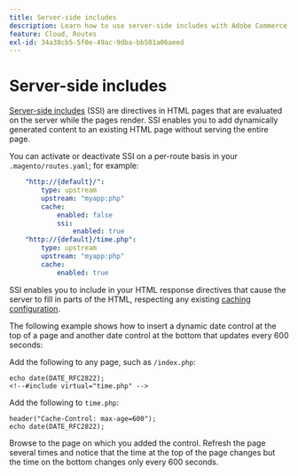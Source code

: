 ```yaml
---
title: Server-side includes
description: Learn how to use server-side includes with Adobe Commerce on cloud infrastructure.
feature: Cloud, Routes
exl-id: 34a38cb5-5f0e-49ac-9dba-bb581a06aeed
---
```

# Server-side includes

[Server-side includes](https://nginx.org/en/docs/http/ngx_http_ssi_module.html) (SSI) are directives in HTML pages that are evaluated on the server while the pages render. SSI enables you to add dynamically generated content to an existing HTML page without serving the entire page.

You can activate or deactivate SSI on a per-route basis in your `.magento/routes.yaml`; for example:

```yaml
    "http://{default}/":
        type: upstream
        upstream: "myapp:php"
        cache:
            enabled: false
            ssi:
                enabled: true
    "http://{default}/time.php":
        type: upstream
        upstream: "myapp:php"
        cache:
            enabled: true
```

SSI enables you to include in your HTML response directives that cause the server to fill in parts of the HTML, respecting any existing [caching configuration](caching.md).

The following example shows how to insert a dynamic date control at the top of a page and another date control at the bottom that updates every 600 seconds:

Add the following to any page, such as `/index.php`:

```php?start_inline=1
echo date(DATE_RFC2822);
<!--#include virtual="time.php" -->
```

Add the following to `time.php`:

```php?start_inline=1
header("Cache-Control: max-age=600");
echo date(DATE_RFC2822);
```

Browse to the page on which you added the control. Refresh the page several times and notice that the time at the top of the page changes but the time on the bottom changes only every 600 seconds.
